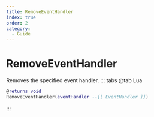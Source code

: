 ```yaml
---
title: RemoveEventHandler
index: true
order: 2
category:
  - Guide
---
```


# RemoveEventHandler
Removes the specified event handler.
::: tabs
@tab Lua
```lua
@returns void
RemoveEventHandler(eventHandler --[[ EventHandler ]])
```

:::
